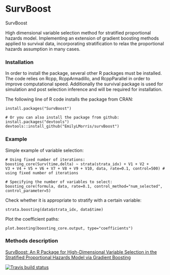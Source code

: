 # SurvBoost
SurvBoost

High dimensional variable selection method for stratified proportional hazards model. Implementing an extension of gradient boosting methods applied to survival data, incorporating stratification to relax the proportional hazards assumption in many cases.


### Installation

In order to install the package, several other R packages must be installed. 
The code relies on Rcpp, RcppArmadillo, and RcppParallel in order to improve computational speed. 
Additionally the survival package is used for simulation and post selection inference and will be required for installation. 

The following line of R code installs the package from CRAN: 
```
install.packages("SurvBoost")

# Or you can also install the package from github: 
install.packages("devtools")
devtools::install_github("EmilyLMorris/survBoost")
```

### Example 

Simple example of variable selection:
```{r, eval = FALSE}
# Using fixed number of iterations: 
boosting_core(Surv(time,delta) ~ strata(strata_idx) + V1 + V2 + 
V3 + V4 + V5 + V6 + V7 + V8 + V9 + V10, data, rate=0.1, control=500) # using fixed number of iterations

# Specifying the number of variables to select: 
boosting_core(formula, data, rate=0.1, control_method="num_selected", control_parameter=5)
```

Check whether it is appropriate to stratify with a certain variable: 
```{r, eval = FALSE}
strata.boosting(data$strata_idx, data$time)
```

Plot the coefficient paths: 
```{r, eval = FALSE}
plot.boosting(boosting_core.output, type="coefficients")
```

### Methods description

[SurvBoost: An R Package for High-Dimensional Variable Selection in the Stratified Proportional Hazards Model via Gradient Boosting](https://arxiv.org/abs/1803.07715)

[![Travis build status](https://travis-ci.org/EmilyLMorris/survBoost.svg?branch=master)](https://travis-ci.org/EmilyLMorris/survBoost)